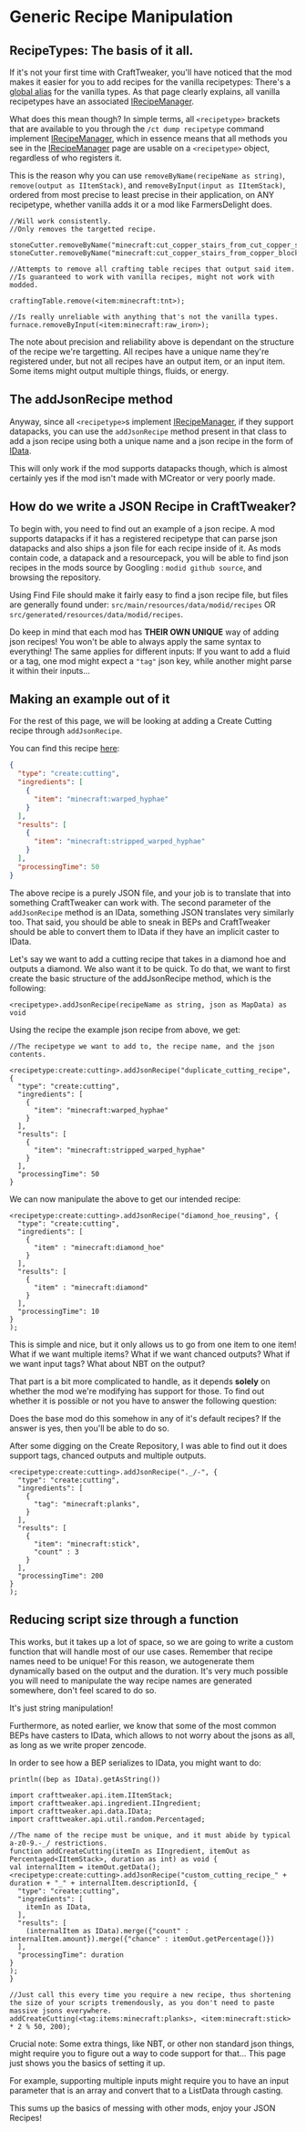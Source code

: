 # Generic Recipe Manipulation

## RecipeTypes: The basis of it all.

If it's not your first time with CraftTweaker, you'll have noticed that the mod makes it easier for you to add
recipes for the vanilla recipetypes: There's a [global alias](/globals#global-getters) for the vanilla types.
As that page clearly explains, all vanilla recipetypes have an associated [IRecipeManager](/vanilla/api/recipe/manager/IRecipeManager).

What does this mean though? In simple terms, all `<recipetype>` brackets that are available to you through the `/ct dump recipetype` command implement
[IRecipeManager](/vanilla/api/recipe/manager/IRecipeManager), which in essence means that all methods you see in the [IRecipeManager](/vanilla/api/recipe/manager/IRecipeManager) page are usable on a
`<recipetype>` object, regardless of who registers it.

This is the reason why you can use `removeByName(recipeName as string)`, `remove(output as IItemStack)`, and `removeByInput(input as IItemStack)`, 
ordered from most precise to least precise in their application, on ANY recipetype, whether vanilla adds it or a mod like FarmersDelight does.

```zenscript
//Will work consistently.
//Only removes the targetted recipe.

stoneCutter.removeByName("minecraft:cut_copper_stairs_from_cut_copper_stonecutting");
stoneCutter.removeByName("minecraft:cut_copper_stairs_from_copper_block_stonecutting");

//Attempts to remove all crafting table recipes that output said item.
//Is guaranteed to work with vanilla recipes, might not work with modded.

craftingTable.remove(<item:minecraft:tnt>);

//Is really unreliable with anything that's not the vanilla types.
furnace.removeByInput(<item:minecraft:raw_iron>);
```

The note about precision and reliability above is dependant on the structure of the recipe we're targetting.
All recipes have a unique name they're registered under, but not all recipes have an output item, or an input item.
Some items might output multiple things, fluids, or energy. 

## The addJsonRecipe method

Anyway, since all `<recipetype>`s implement [IRecipeManager](/vanilla/api/recipe/manager/IRecipeManager), if they support datapacks, 
you can use the `addJsonRecipe` method present in that class to add a json recipe using both a unique name 
and a json recipe in the form of [IData](/vanilla/api/data/IData). 

This will only work if the mod supports datapacks though, which is almost certainly yes if the mod isn't made with MCreator or very poorly made.

## How do we write a JSON Recipe in CraftTweaker?

To begin with, you need to find out an example of a json recipe. 
A mod supports datapacks if it has a registered recipetype that can parse json datapacks and 
also ships a json file for each recipe inside of it. As mods contain code, a datapack and a resourcepack, 
you will be able to find json recipes in the mods source by Googling : `modid github source`, and browsing the repository.

Using Find File should make it fairly easy to find a json recipe file, but files are generally found under:
`src/main/resources/data/modid/recipes` OR `src/generated/resources/data/modid/recipes`.

Do keep in mind that each mod has **THEIR OWN UNIQUE** way of adding json recipes! You won't be able to always apply the same syntax to everything!
The same applies for different inputs: If you want to add a fluid or a tag, one mod might expect a `"tag"` json key, while another might parse it within their inputs...

## Making an example out of it

For the rest of this page, we will be looking at adding a Create Cutting recipe through `addJsonRecipe`.

You can find this recipe [here](https://github.com/Creators-of-Create/Create/blob/mc1.19/dev/src/generated/resources/data/create/recipes/cutting/warped_hyphae.json):

```JSON
{
  "type": "create:cutting",
  "ingredients": [
    {
      "item": "minecraft:warped_hyphae"
    }
  ],
  "results": [
    {
      "item": "minecraft:stripped_warped_hyphae"
    }
  ],
  "processingTime": 50
}
```

The above recipe is a purely JSON file, and your job is to translate that into something CraftTweaker can work with.
The second parameter of the `addJsonRecipe` method is an IData, something JSON translates very similarly too.
That said, you should be able to sneak in BEPs and CraftTweaker should be able to convert them to IData if they have an implicit caster to IData.

Let's say we want to add a cutting recipe that takes in a diamond hoe and outputs a diamond. We also want it to be quick.
To do that, we want to first create the basic structure of the addJsonRecipe method, which is the following:

`<recipetype>.addJsonRecipe(recipeName as string, json as MapData) as void`

Using the recipe the example json recipe from above, we get:
```zenscript
//The recipetype we want to add to, the recipe name, and the json contents.

<recipetype:create:cutting>.addJsonRecipe("duplicate_cutting_recipe", {
  "type": "create:cutting",
  "ingredients": [
    {
      "item": "minecraft:warped_hyphae"
    }
  ],
  "results": [
    {
      "item": "minecraft:stripped_warped_hyphae"
    }
  ],
  "processingTime": 50
}
```

We can now manipulate the above to get our intended recipe:

```zenscript
<recipetype:create:cutting>.addJsonRecipe("diamond_hoe_reusing", {
  "type": "create:cutting",
  "ingredients": [
    {
      "item" : "minecraft:diamond_hoe"
    }
  ],
  "results": [
    {
      "item" : "minecraft:diamond"
    }
  ],
  "processingTime": 10
}
);

```
This is simple and nice, but it only allows us to go from one item to one item! What if we want multiple items?
What if we want chanced outputs? What if we want input tags? What about NBT on the output?

That part is a bit more complicated to handle, as it depends **solely** on whether the mod we're modifying has support for those.
To find out whether it is possible or not you have to answer the following question:

Does the base mod do this somehow in any of it's default recipes?
If the answer is yes, then you'll be able to do so.

After some digging on the Create Repository, I was able to find out it does support tags, chanced outputs and multiple outputs.

```zenscript
<recipetype:create:cutting>.addJsonRecipe("._/-", {
  "type": "create:cutting",
  "ingredients": [
    {
      "tag": "minecraft:planks",
    }
  ],
  "results": [
    {
      "item": "minecraft:stick",
      "count" : 3
    }
  ],
  "processingTime": 200
}
);
```

## Reducing script size through a function

This works, but it takes up a lot of space, so we are going to write a custom function that will handle most of our use cases. Remember that recipe names need to be unique!
For this reason, we autogenerate them dynamically based on the output and the duration. It's very much possible you 
will need to manipulate the way recipe names are generated somewhere, don't feel scared to do so.

It's just string manipulation!

Furthermore, as noted earlier, we know that some of the most common BEPs have casters to IData, which allows to not 
worry about the jsons as all, as long as we write proper zencode. 

In order to see how a BEP serializes to IData, you might want to do:

`println((bep as IData).getAsString())`

```zenscript
import crafttweaker.api.item.IItemStack;
import crafttweaker.api.ingredient.IIngredient;
import crafttweaker.api.data.IData;
import crafttweaker.api.util.random.Percentaged;

//The name of the recipe must be unique, and it must abide by typical a-z0-9.-_/ restrictions.
function addCreateCutting(itemIn as IIngredient, itemOut as Percentaged<IItemStack>, duration as int) as void {
val internalItem = itemOut.getData();    
<recipetype:create:cutting>.addJsonRecipe("custom_cutting_recipe_" + duration + "_" + internalItem.descriptionId, {
  "type": "create:cutting",
  "ingredients": [
    itemIn as IData,
  ],
  "results": [
    (internalItem as IData).merge({"count" : internalItem.amount}).merge({"chance" : itemOut.getPercentage()})
  ],
  "processingTime": duration
}
);
}

//Just call this every time you require a new recipe, thus shortening the size of your scripts tremendously, as you don't need to paste massive jsons everywhere.
addCreateCutting(<tag:items:minecraft:planks>, <item:minecraft:stick> * 2 % 50, 200);

```

Crucial note: Some extra things, like NBT, or other non standard json things, might require you to figure out a way to code support for that...
This page just shows you the basics of setting it up.

For example, supporting multiple inputs might require you to have an input parameter that is an array and convert that to a ListData through casting.


This sums up the basics of messing with other mods, enjoy your JSON Recipes!